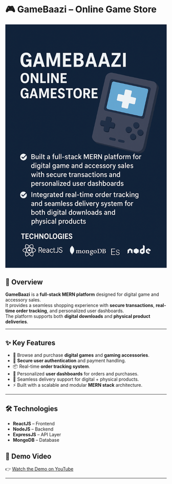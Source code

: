 # 🎮 GameBaazi – Online Game Store  

![GameBaazi](./gb.png)

## 📌 Overview  
**GameBaazi** is a **full-stack MERN platform** designed for digital game and accessory sales.  
It provides a seamless shopping experience with **secure transactions**, **real-time order tracking**, and personalized user dashboards.  
The platform supports both **digital downloads** and **physical product deliveries**.  

---

## ✨ Key Features  
- 🛒 Browse and purchase **digital games** and **gaming accessories**.  
- 🔐 **Secure user authentication** and payment handling.  
- 📦 Real-time **order tracking system**.  
- 👤 Personalized **user dashboards** for orders and purchases.  
- 🚚 Seamless delivery support for digital + physical products.  
- ⚡ Built with a scalable and modular **MERN stack** architecture.  

---

## 🛠️ Technologies  
- **ReactJS** – Frontend  
- **NodeJS** – Backend  
- **ExpressJS** – API Layer  
- **MongoDB** – Database  

## 🎥 Demo Video  
👉 [Watch the Demo on YouTube](https://youtu.be/E0Rqdcfw2MQ?si=2jFcWik4z-neIVgk)  

---
